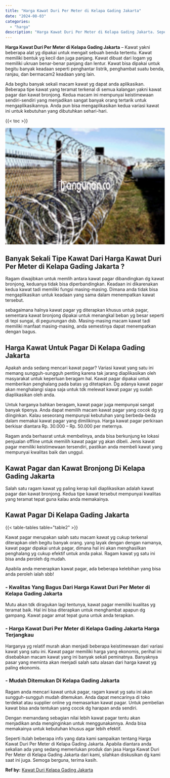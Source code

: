 ```yaml
---
title: "Harga Kawat Duri Per Meter di Kelapa Gading Jakarta"
date: "2024-08-03"
categories: 
  - "harga"
description: "Harga Kawat Duri Per Meter di Kelapa Gading Jakarta. Seperti itulah beberapa info yang data kami sampaikan tentang Harga Kawat Duri Per Meter di Kelapa Gadin..."
---
```


**Harga Kawat Duri Per Meter di Kelapa Gading Jakarta** – Kawat yakni beberapa alat yg dipakai untuk mengait sebuah benda tertentu. Kawat memiliki bentuk yg kecil dan juga panjang. Kawat dibuat dari logam yg memiliki ukruan benar-benar panjang dan lentur. Kawat bisa dipakai untuk begitu banyak keadaan seperti penghantar listrik, penghambat suatu benda, ranjau, dan bermacam2 keadaan yang lain.

Ada begitu banyak sekali macam kawat yg dapat anda aplikasikan. Beberapa tipe kawat yang teramat terkenal di semua kalangan yakni kawat pagar dan kawat bronjong. Kedua macam ini mempunyai keistimewaan sendiri-sendiri yang menjadikan sangat banyak orang tertarik untuk mengaplikasikannya. Anda pun bisa mengaplikasikan kedua variasi kawat ini untuk kebutuhan yang dibutuhkan sehari-hari.

{{< toc >}}

![Harga Kawat Duri Per Meter di Kelapa Gading Jakarta](/images/jual-kawat-murah43.png)

## Banyak Sekali Tipe Kawat Dari Harga Kawat Duri Per Meter di Kelapa Gading Jakarta ?

Ragam diwajibkan untuk memlih antara kawat pagar dibandingkan dg kawat bronjong, keduanya tidak bisa diperbandingkan. Keadaan ini dikarenakan kedua kawat tadi memiliki fungsi masing-masing. Dimana anda tidak bisa mengaplikasikan untuk keadaan yang sama dalam menempatkan kawat tersebut.

sebagaimana halnya kawat pagar yg diterapkan khusus untuk pagar, sementara kawat bronjong dipakai untuk menangkal beban yg besar seperti di tepi sungai, di pegunungan dsb. Masing-masing macam kawat tadi memiliki manfaat masing-masing, anda semestinya dapat menempatkan dengan bagus.

## Harga Kawat Untuk Pagar Di Kelapa Gading Jakarta

Apakah anda sedang mencari kawat pagar? Variasi kawat yang satu ini memang sungguh-sungguh penting karena tak jarang diaplikasikan oleh masyarakat untuk keperluan beragam hal. Kawat pagar dipakai untuk memberikan penghalang pada batas yg ditetapkan. Dg adanya kawat pagar akan menghalangi siapa saja untuk tdk melewat kawat pagar yg sudah diaplikasikan oleh anda.

Untuk harganya bahkan beragam, kawat pagar juga mempunyai sangat banyak tipenya. Anda dapat memilih macam kawat pagar yang cocok dg yg diinginkan. Kalau seseorang mempunyai kebutuhan yang berbeda-beda dalam memakai kawat pagar yang dimilikinya. Harga kawat pagar perkiraan berkisar diantara Rp. 30.000 – Rp. 50.000 per meternya.

Ragam anda berhasrat untuk membelinya, anda bisa berkunjung ke lokasi penjualan offline untuk memilih kawat pagar yg akan dibeli. Jenis kawat pagar memiliki keistimewaan tersendiri, pastikan anda membeli kawat yang mempunyai kwalitas baik dan unggul.

## Kawat Pagar dan Kawat Bronjong Di Kelapa Gading Jakarta

Salah satu ragam kawat yg paling kerap kali diaplikasikan adalah kawat pagar dan kawat bronjong. Kedua tipe kawat tersebut mempunyai kwalitas yang teramat tepat guna kalau anda memakainya.

## Kawat Pagar Di Kelapa Gading Jakarta

{{< table-tables table="table2" >}}

Kawat pagar merupakan salah satu macam kawat yg cukup terkenal diterapkan oleh begitu banyak orang. yang layak dengan dengan namanya, kawat pagar dipakai untuk pagar, dimana hal ini akan menghasilkan penghalang yg cukup efektif untuk anda pakai. Ragam kawat yg satu ini bisa anda peroleh dg mudah.

Apabila anda menerapkan kawat pagar, ada beberapa kelebihan yang bisa anda peroleh ialah sbb!

### \- Kwalitas Yang Bagus Dari Harga Kawat Duri Per Meter di Kelapa Gading Jakarta

Mutu akan tdk diragukan lagi tentunya, kawat pagar memiliki kualitas yg teramat baik. Hal ini bisa diterapkan untuk menghambat apapun dg gampang. Kawat pagar amat tepat guna untuk anda terapkan.

### \- Harga Kawat Duri Per Meter di Kelapa Gading Jakarta Harga Terjangkau

Harganya yg relatif murah akan menjadi beberapa keistimewaan dari variasi kawat yang satu ini. Kawat pagar memiliki harga yang ekonomis, perihal ini disebabkan macam kawat yang ini banyak sekali peminatnya. Banyaknya pasar yang meminta akan menjadi salah satu alasan dari harga kawat yg paling ekonomis.

### \- Mudah Ditemukan Di Kelapa Gading Jakarta

Ragam anda mencari kawat untuk pagar, ragam kawat yg satu ini akan sungguh-sungguh mudah ditemukan. Anda dapat mencarinya di toko terdekat atau supplier online yg memasarkan kawat pagar. Untuk pembelian kawat bisa anda tentukan yang cocok dg harapan anda sendiri.

Dengan memandang sebagian nilai lebih kawat pagar tentu akan menjadikan anda menginginkan untuk menggunakannya. Anda bisa memakainya untuk kebutuhan khusus agar lebih efektif.

Seperti itulah beberapa info yang data kami sampaikan tentang Harga Kawat Duri Per Meter di Kelapa Gading Jakarta. Apabila diantara anda sekalian ada yang sedang memerlukan produk dan jasa Harga Kawat Duri Per Meter di Kelapa Gading Jakarta dari kami, silahkan diskusikan dg kami saat ini juga. Semoga berguna, terima kasih.

**Ref by:** [Kawat Duri Kelapa Gading Jakarta](https://id.wikipedia.org/wiki/Kawat)
